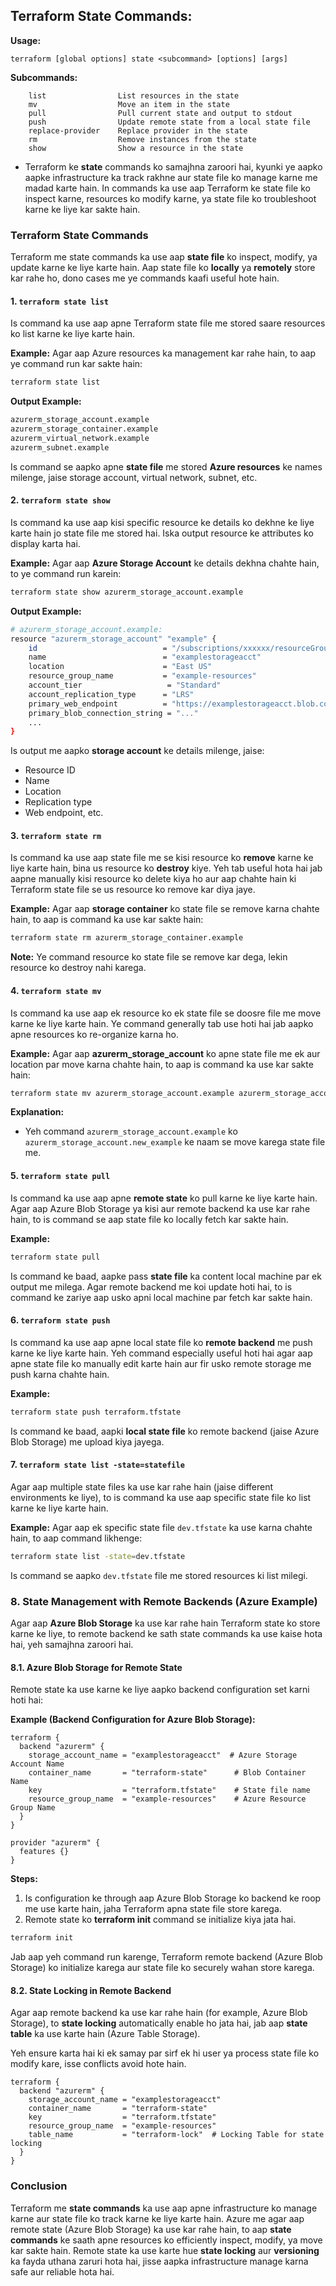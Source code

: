 ## Terraform State Commands:

**Usage:**
```
terraform [global options] state <subcommand> [options] [args]
```
**Subcommands:**
```
    list                List resources in the state
    mv                  Move an item in the state
    pull                Pull current state and output to stdout
    push                Update remote state from a local state file
    replace-provider    Replace provider in the state
    rm                  Remove instances from the state
    show                Show a resource in the state
```


- Terraform ke **state** commands ko samajhna zaroori hai, kyunki ye aapko aapke infrastructure ka track rakhne aur state file ko manage karne me madad karte hain. In commands ka use aap Terraform ke state file ko inspect karne, resources ko modify karne, ya state file ko troubleshoot karne ke liye kar sakte hain.

### Terraform State Commands

Terraform me state commands ka use aap **state file** ko inspect, modify, ya update karne ke liye karte hain. Aap state file ko **locally** ya **remotely** store kar rahe ho, dono cases me ye commands kaafi useful hote hain.

#### 1. **`terraform state list`**
Is command ka use aap apne Terraform state file me stored saare resources ko list karne ke liye karte hain.

**Example:**
Agar aap Azure resources ka management kar rahe hain, to aap ye command run kar sakte hain:
```bash
terraform state list
```

**Output Example:**
```bash
azurerm_storage_account.example
azurerm_storage_container.example
azurerm_virtual_network.example
azurerm_subnet.example
```

Is command se aapko apne **state file** me stored **Azure resources** ke names milenge, jaise storage account, virtual network, subnet, etc.

#### 2. **`terraform state show`**
Is command ka use aap kisi specific resource ke details ko dekhne ke liye karte hain jo state file me stored hai. Iska output resource ke attributes ko display karta hai.

**Example:**
Agar aap **Azure Storage Account** ke details dekhna chahte hain, to ye command run karein:
```bash
terraform state show azurerm_storage_account.example
```

**Output Example:**
```bash
# azurerm_storage_account.example:
resource "azurerm_storage_account" "example" {
    id                            = "/subscriptions/xxxxxx/resourceGroups/example-resources/providers/Microsoft.Storage/storageAccounts/examplestorageacct"
    name                          = "examplestorageacct"
    location                      = "East US"
    resource_group_name           = "example-resources"
    account_tier                   = "Standard"
    account_replication_type      = "LRS"
    primary_web_endpoint          = "https://examplestorageacct.blob.core.windows.net/"
    primary_blob_connection_string = "..."
    ...
}
```

Is output me aapko **storage account** ke details milenge, jaise:
- Resource ID
- Name
- Location
- Replication type
- Web endpoint, etc.

#### 3. **`terraform state rm`**
Is command ka use aap state file me se kisi resource ko **remove** karne ke liye karte hain, bina us resource ko **destroy** kiye. Yeh tab useful hota hai jab aapne manually kisi resource ko delete kiya ho aur aap chahte hain ki Terraform state file se us resource ko remove kar diya jaye.

**Example:**
Agar aap **storage container** ko state file se remove karna chahte hain, to aap is command ka use kar sakte hain:
```bash
terraform state rm azurerm_storage_container.example
```

**Note:** Ye command resource ko state file se remove kar dega, lekin resource ko destroy nahi karega.

#### 4. **`terraform state mv`**
Is command ka use aap ek resource ko ek state file se doosre file me move karne ke liye karte hain. Ye command generally tab use hoti hai jab aapko apne resources ko re-organize karna ho.

**Example:**
Agar aap **azurerm_storage_account** ko apne state file me ek aur location par move karna chahte hain, to aap is command ka use kar sakte hain:
```bash
terraform state mv azurerm_storage_account.example azurerm_storage_account.new_example
```

**Explanation:**
- Yeh command `azurerm_storage_account.example` ko `azurerm_storage_account.new_example` ke naam se move karega state file me.

#### 5. **`terraform state pull`**
Is command ka use aap apne **remote state** ko pull karne ke liye karte hain. Agar aap Azure Blob Storage ya kisi aur remote backend ka use kar rahe hain, to is command se aap state file ko locally fetch kar sakte hain.

**Example:**
```bash
terraform state pull
```

Is command ke baad, aapke pass **state file** ka content local machine par ek output me milega. Agar remote backend me koi update hoti hai, to is command ke zariye aap usko apni local machine par fetch kar sakte hain.

#### 6. **`terraform state push`**
Is command ka use aap apne local state file ko **remote backend** me push karne ke liye karte hain. Yeh command especially useful hoti hai agar aap apne state file ko manually edit karte hain aur fir usko remote storage me push karna chahte hain.

**Example:**
```bash
terraform state push terraform.tfstate
```

Is command ke baad, aapki **local state file** ko remote backend (jaise Azure Blob Storage) me upload kiya jayega.

#### 7. **`terraform state list -state=statefile`**
Agar aap multiple state files ka use kar rahe hain (jaise different environments ke liye), to is command ka use aap specific state file ko list karne ke liye karte hain.

**Example:**
Agar aap ek specific state file `dev.tfstate` ka use karna chahte hain, to aap command likhenge:
```bash
terraform state list -state=dev.tfstate
```

Is command se aapko `dev.tfstate` file me stored resources ki list milegi.

### 8. **State Management with Remote Backends (Azure Example)**

Agar aap **Azure Blob Storage** ka use kar rahe hain Terraform state ko store karne ke liye, to remote backend ke sath state commands ka use kaise hota hai, yeh samajhna zaroori hai.

#### 8.1. **Azure Blob Storage for Remote State**
Remote state ka use karne ke liye aapko backend configuration set karni hoti hai:

**Example (Backend Configuration for Azure Blob Storage):**

```hcl
terraform {
  backend "azurerm" {
    storage_account_name = "examplestorageacct"  # Azure Storage Account Name
    container_name       = "terraform-state"      # Blob Container Name
    key                  = "terraform.tfstate"    # State file name
    resource_group_name  = "example-resources"    # Azure Resource Group Name
  }
}

provider "azurerm" {
  features {}
}
```

**Steps:**
1. Is configuration ke through aap Azure Blob Storage ko backend ke roop me use karte hain, jaha Terraform apna state file store karega.
2. Remote state ko **terraform init** command se initialize kiya jata hai.

```bash
terraform init
```

Jab aap yeh command run karenge, Terraform remote backend (Azure Blob Storage) ko initialize karega aur state file ko securely wahan store karega.

#### 8.2. **State Locking in Remote Backend**
Agar aap remote backend ka use kar rahe hain (for example, Azure Blob Storage), to **state locking** automatically enable ho jata hai, jab aap **state table** ka use karte hain (Azure Table Storage).

Yeh ensure karta hai ki ek samay par sirf ek hi user ya process state file ko modify kare, isse conflicts avoid hote hain.

```hcl
terraform {
  backend "azurerm" {
    storage_account_name = "examplestorageacct"
    container_name       = "terraform-state"
    key                  = "terraform.tfstate"
    resource_group_name  = "example-resources"
    table_name           = "terraform-lock"  # Locking Table for state locking
  }
}
```

### Conclusion

Terraform me **state commands** ka use aap apne infrastructure ko manage karne aur state file ko track karne ke liye karte hain. Azure me agar aap remote state (Azure Blob Storage) ka use kar rahe hain, to aap **state commands** ke saath apne resources ko efficiently inspect, modify, ya move kar sakte hain. Remote state ka use karte hue **state locking** aur **versioning** ka fayda uthana zaruri hota hai, jisse aapka infrastructure manage karna safe aur reliable hota hai.
